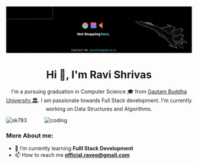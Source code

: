 <!-- 
- 👋 Hi, I’m @ravishrivas
- 👀 I’m interested in computer science
- 🌱 I’m currently learning full stack web development --->

![logo](https://github.com/Sk783/Sk783/blob/main/not%20stopping%20here%2C.png)
<h1 align="center">Hi 👋, I'm Ravi Shrivas</h1>
<p align="center">I'm a pursuing graduation in Computer Science 🎓 from <a href="https://www.gbu.ac.in/">Gautam Buddha University 🏛</a>. I am passionate towards Full Stack development. I'm currently working on Data Structures and Algorithms.</p>
<img align="right" alt="coding" width="400" src="https://user-images.githubusercontent.com/55389276/140866485-8fb1c876-9a8f-4d6a-98dc-08c498lead70.gif">

<p align="left"> <img src="https://komarev.com/ghpvc/?username=sk783&label=Profile%20views&color=0e75b6&style=flat" alt="sk783" /> </p>
<h3 align="left">More About me: </h3>

- 🌱 I’m currently learning **Fulll Stack Development**
- 📫 How to reach me **official.ravee@gmail.com**
  
<!-- <h3 align="left">Connect with me:</h3>
<p align="left">
<a href="https://linkedin.com/in/sharad kumar" target="blank"><img align="center" src="https://raw.githubusercontent.com/rahuldkjain/github-profile-readme-generator/master/src/images/icons/Social/linked-in-alt.svg" alt="sharad kumar" height="30" width="40" /></a> -->
</p>


<!---
ravishrivas/ravishrivas is a ✨ special ✨ repository because its `README.md` (this file) appears on your GitHub profile.
You can click the Preview link to take a look at your changes.
--->
